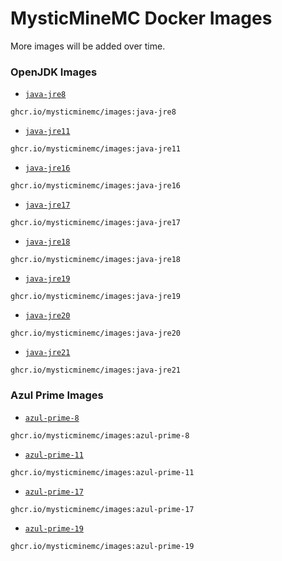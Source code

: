 # MysticMineMC Docker Images

More images will be added over time.

### OpenJDK Images

* [`java-jre8`](https://github.com/MysticMineMC/images/blob/main/java/java-jre8/Dockerfile)
```
ghcr.io/mysticminemc/images:java-jre8
```
* [`java-jre11`](https://github.com/MysticMineMC/images/blob/main/java/java-jre11/Dockerfile)
```
ghcr.io/mysticminemc/images:java-jre11
```
* [`java-jre16`](https://github.com/MysticMineMC/images/blob/main/java/java-jre16/Dockerfile)
```
ghcr.io/mysticminemc/images:java-jre16
```
* [`java-jre17`](https://github.com/MysticMineMC/images/blob/main/java/java-jre17/Dockerfile)
```
ghcr.io/mysticminemc/images:java-jre17
```
* [`java-jre18`](https://github.com/MysticMineMC/images/blob/main/java/java-jre18/Dockerfile)
```
ghcr.io/mysticminemc/images:java-jre18
```
* [`java-jre19`](https://github.com/MysticMineMC/images/blob/main/java/java-jre19/Dockerfile)
```
ghcr.io/mysticminemc/images:java-jre19
```
* [`java-jre20`](https://github.com/MysticMineMC/images/blob/main/java/java-jre20/Dockerfile)
```
ghcr.io/mysticminemc/images:java-jre20
```
* [`java-jre21`](https://github.com/MysticMineMC/images/blob/main/java/java-jre21/Dockerfile)
```
ghcr.io/mysticminemc/images:java-jre21
```

### Azul Prime Images

* [`azul-prime-8`](https://github.com/MysticMineMC/images/blob/main/java/azul-prime-8/Dockerfile)
```
ghcr.io/mysticminemc/images:azul-prime-8
```
* [`azul-prime-11`](https://github.com/MysticMineMC/images/blob/main/java/azul-prime-11/Dockerfile)
```
ghcr.io/mysticminemc/images:azul-prime-11
```
* [`azul-prime-17`](https://github.com/MysticMineMC/images/blob/main/java/azul-prime-17/Dockerfile)
```
ghcr.io/mysticminemc/images:azul-prime-17
```
* [`azul-prime-19`](https://github.com/MysticMineMC/images/blob/main/java/azul-prime-19/Dockerfile)
```
ghcr.io/mysticminemc/images:azul-prime-19
```
